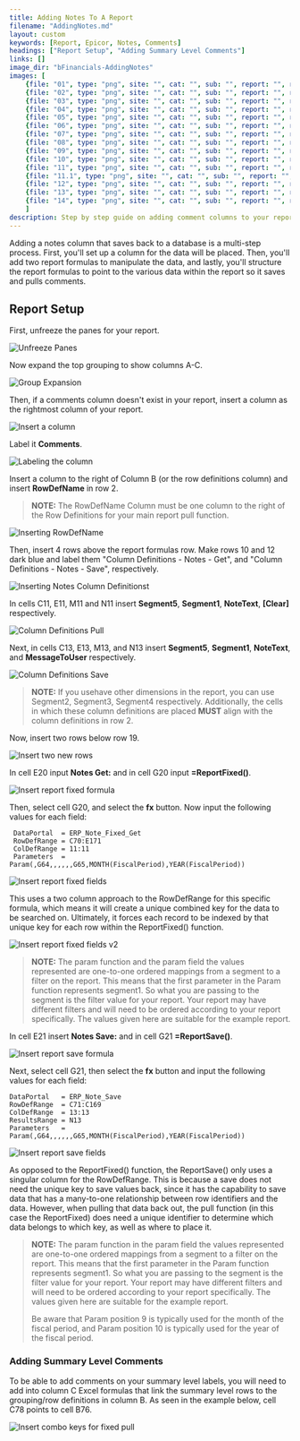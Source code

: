```yaml
---
title: Adding Notes To A Report
filename: "AddingNotes.md"
layout: custom
keywords: [Report, Epicor, Notes, Comments]
headings: ["Report Setup", "Adding Summary Level Comments"]
links: []
image_dir: "bFinancials-AddingNotes"
images: [
	{file: "01", type: "png", site: "", cat: "", sub: "", report: "", ribbon: "", config: ""}, 
	{file: "02", type: "png", site: "", cat: "", sub: "", report: "", ribbon: "", config: ""}, 
	{file: "03", type: "png", site: "", cat: "", sub: "", report: "", ribbon: "", config: ""}, 
	{file: "04", type: "png", site: "", cat: "", sub: "", report: "", ribbon: "", config: ""}, 
	{file: "05", type: "png", site: "", cat: "", sub: "", report: "", ribbon: "", config: ""}, 
	{file: "06", type: "png", site: "", cat: "", sub: "", report: "", ribbon: "", config: ""}, 
	{file: "07", type: "png", site: "", cat: "", sub: "", report: "", ribbon: "", config: ""}, 
	{file: "08", type: "png", site: "", cat: "", sub: "", report: "", ribbon: "", config: ""}, 
	{file: "09", type: "png", site: "", cat: "", sub: "", report: "", ribbon: "", config: ""}, 
	{file: "10", type: "png", site: "", cat: "", sub: "", report: "", ribbon: "", config: ""}, 
	{file: "11", type: "png", site: "", cat: "", sub: "", report: "", ribbon: "", config: ""}, 
	{file: "11.1", type: "png", site: "", cat: "", sub: "", report: "", ribbon: "", config: ""}, 
	{file: "12", type: "png", site: "", cat: "", sub: "", report: "", ribbon: "", config: ""}, 
	{file: "13", type: "png", site: "", cat: "", sub: "", report: "", ribbon: "", config: ""}, 
	{file: "14", type: "png", site: "", cat: "", sub: "", report: "", ribbon: "", config: ""}
	]
description: Step by step guide on adding comment columns to your report templates.
---
```


Adding a notes column that saves back to a database is a multi-step process. First, you'll set up a column for the data will be placed. Then, you'll add two report formulas to manipulate the data, and lastly, you'll structure the report formulas to point to the various data within the report so it saves and pulls comments.

## Report Setup
First, unfreeze the panes for your report.



![Unfreeze Panes](/images/bFinancials-AddingNotes/01.png)



Now expand the top grouping to show columns A-C.



![Group Expansion](/images/bFinancials-AddingNotes/02.png)



Then, if a comments column doesn't exist in your report, insert a column as the rightmost column of your report.



![Insert a column](/images/bFinancials-AddingNotes/03.png)



Label it **Comments**.



![Labeling the column](/images/bFinancials-AddingNotes/04.png)



Insert a column to the right of Column B (or the row definitions column) and insert **RowDefName** in row 2.

> **NOTE:** The RowDefName Column must be one column to the right of the Row Definitions for your main report pull function.



![Inserting RowDefName](/images/bFinancials-AddingNotes/05.png)



Then, insert 4 rows above the report formulas row. Make rows 10 and 12 dark blue and label them "Column Definitions - Notes - Get", and "Column Definitions - Notes - Save", respectively.



![Inserting Notes Column Definitionst](/images/bFinancials-AddingNotes/06.png)



In cells C11, E11, M11 and N11 insert **Segment5**, **Segment1**, **NoteText**, **[Clear]** respectively.



![Column Definitions Pull](/images/bFinancials-AddingNotes/07.png)



Next, in cells C13, E13, M13, and N13 insert **Segment5**, **Segment1**, **NoteText**, and **MessageToUser** respectively.



![Column Definitions Save](/images/bFinancials-AddingNotes/08.png)



> **NOTE:**
> If you usehave other dimensions in the report, you can use Segment2, Segment3, Segment4 respectively.
> Additionally, the cells in which these column definitions are placed **MUST** align with the column definitions in row 2.

Now, insert two rows below row 19.

![Insert two new rows](/images/bFinancials-AddingNotes/09.png)



In cell E20 input **Notes Get:** and in cell G20 input **=ReportFixed()**.



![Insert report fixed formula](/images/bFinancials-AddingNotes/10.png)



Then, select cell G20, and select the **fx** button. Now input the following values for each field:
    
     DataPortal  = ERP_Note_Fixed_Get
     RowDefRange = C70:E171
     ColDefRange = 11:11
     Parameters  = Param(,G64,,,,,,G65,MONTH(FiscalPeriod),YEAR(FiscalPeriod))



![Insert report fixed fields](/images/bFinancials-AddingNotes/11.png)



This uses a two column approach to the RowDefRange for this specific formula, which means it will create a unique combined key for the data to be searched on. Ultimately, it forces each record to be indexed by that unique key for each row within the ReportFixed() function.



![Insert report fixed fields v2](/images/bFinancials-AddingNotes/11.1.png)



> **NOTE:**
> The param function and the param field the values represented are one-to-one ordered mappings from a segment 
> to a filter on the report. This means that the first parameter in the Param function represents segment1. So 
> what you are passing to the segment is the filter value for your report. Your report may have different filters
> and will need to be ordered according to your report specifically. The values given here are suitable for the 
> example report. 


In cell E21 insert **Notes Save:** and in cell G21 **=ReportSave()**.

![Insert report save formula](/images/bFinancials-AddingNotes/12.png)



Next, select cell G21, then select the **fx** button and input the following values for each field:

    DataPortal   = ERP_Note_Save
    RowDefRange  = C71:C169
    ColDefRange  = 13:13
    ResultsRange = N13
    Parameters   = Param(,G64,,,,,,G65,MONTH(FiscalPeriod),YEAR(FiscalPeriod))

![Insert report save fields](/images/bFinancials-AddingNotes/13.png)



As opposed to the ReportFixed() function, the ReportSave() only uses a singular column for the RowDefRange. This is because a save does not need the unique key to save values back, since it has the capability to save data that has a many-to-one relationship between row identifiers and the data. However, when pulling that data back out, the pull function (in this case the ReportFixed) does need a unique identifier to determine which data belongs to which key, as well as where to place it.

> **NOTE:**
> The param function in the param field the values represented are one-to-one ordered mappings from a segment 
> to a filter on the report. This means that the first parameter in the Param function represents segment1. So 
> what you are passing to the segment is the filter value for your report. Your report may have different filters
> and will need to be ordered according to your report specifically. The values given here are suitable for the 
> example report. 
>
> Be aware that Param position 9 is typically used for the month of the fiscal period, and 
> Param position 10 is typically used for the year of the fiscal period.

### Adding Summary Level Comments

To be able to add comments on your summary level labels, you will need to add into column C Excel formulas that link the summary level rows to the grouping/row definitions in column B. As seen in the example below, cell C78 points to cell B76.



![Insert combo keys for fixed pull](/images/bFinancials-AddingNotes/14.png)
